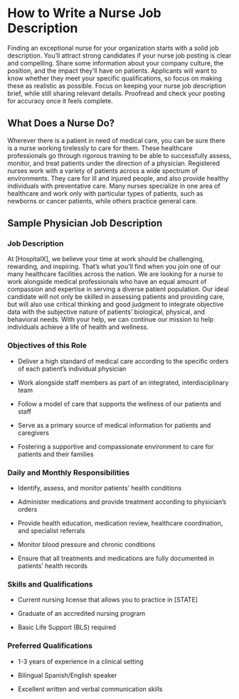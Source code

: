 # How to Write a Nurse Job Description

Finding an exceptional nurse for your organization starts with a solid job description. You’ll attract strong candidates if your nurse job posting is clear and compelling. Share some information about your company culture, the position, and the impact they’ll have on patients. Applicants will want to know whether they meet your specific qualifications, so focus on making these as realistic as possible. Focus on keeping your nurse job description brief, while still sharing relevant details. Proofread and check your posting for accuracy once it feels complete.

## What Does a Nurse Do?

Wherever there is a patient in need of medical care, you can be sure there is a nurse working tirelessly to care for them. These healthcare professionals go through rigorous training to be able to successfully assess, monitor, and treat patients under the direction of a physician. Registered nurses work with a variety of patients across a wide spectrum of environments. They care for ill and injured people, and also provide healthy individuals with preventative care. Many nurses specialize in one area of healthcare and work only with particular types of patients, such as newborns or cancer patients, while others practice general care.
## Sample Physician Job Description

### Job Description

At [HospitalX], we believe your time at work should be challenging, rewarding, and inspiring. That’s what you’ll find when you join one of our many healthcare facilities across the nation. We are looking for a nurse to work alongside medical professionals who have an equal amount of compassion and expertise in serving a diverse patient population. Our ideal candidate will not only be skilled in assessing patients and providing care, but will also use critical thinking and good judgment to integrate objective data with the subjective nature of patients’ biological, physical, and behavioral needs. With your help, we can continue our mission to help individuals achieve a life of health and wellness.

### Objectives of this Role

* Deliver a high standard of medical care according to the specific orders of each patient’s individual physician

* Work alongside staff members as part of an integrated, interdisciplinary team

* Follow a model of care that supports the wellness of our patients and staff

* Serve as a primary source of medical information for patients and caregivers

* Fostering a supportive and compassionate environment to care for patients and their families

### Daily and Monthly Responsibilities

* Identify, assess, and monitor patients’ health conditions

* Administer medications and provide treatment according to physician’s orders

* Provide health education, medication review, healthcare coordination, and specialist referrals

* Monitor blood pressure and chronic conditions

* Ensure that all treatments and medications are fully documented in patients’ health records

### Skills and Qualifications

* Current nursing license that allows you to practice in [STATE]

* Graduate of an accredited nursing program

* Basic Life Support (BLS) required

### Preferred Qualifications

* 1-3 years of experience in a clinical setting

* Bilingual Spanish/English speaker

* Excellent written and verbal communication skills
